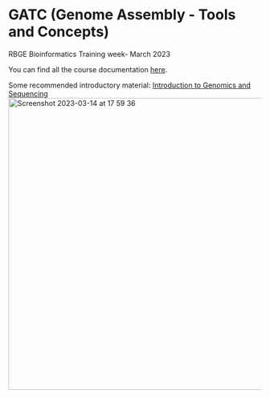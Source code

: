# GATC (Genome Assembly - Tools and Concepts)
RBGE Bioinformatics Training week- March 2023

You can find all the course documentation [here](https://github.com/Lcamdom/RBGE-assembly_course/wiki/GATC-course-documentation). 

Some recommended introductory material:
[Introduction to Genomics and Sequencing](https://www.youtube.com/watch?v=XOilMYsUin8&list=PL-_gg7O4EMWbFLTdqr501tjNJ1xq43BqA&index=1)
<img width="582" alt="Screenshot 2023-03-14 at 17 59 36" src="https://user-images.githubusercontent.com/28604909/226327360-4f29935c-7c6b-47d6-bba6-4a529de7d483.png">
